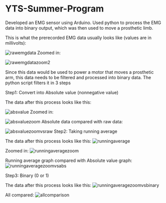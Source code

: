 # YTS-Summer-Program
Developed an EMG sensor using Arduino. Used python to process the EMG data into binary output, which was then used to move a prosthetic limb.

This is what the prerecorded EMG data usually looks like (values are in millivolts):

![rawemgdata](https://user-images.githubusercontent.com/51193121/119175752-dc0b2000-ba87-11eb-9007-725f7878e64d.png)
Zoomed in:

![rawemgdatazoom2](https://user-images.githubusercontent.com/51193121/119175821-f218e080-ba87-11eb-95bd-6fdb525286e4.png)

Since this data would be used to power a motor that moves a prosthetic arm, this data needs to be filtered and processed into binary data. The python script filters it in 3 steps

Step1: Convert into Absolute value (nonnegative value)

  The data after this process looks like this:

![absvalue](https://user-images.githubusercontent.com/51193121/119176342-9b5fd680-ba88-11eb-911d-98faa50591bf.png)
  Zoomed in:

![absvaluezoom](https://user-images.githubusercontent.com/51193121/119176486-ca764800-ba88-11eb-8f7c-40408ab66583.png)
  Absolute data compared with raw data:

![absvaluezoomvsraw](https://user-images.githubusercontent.com/51193121/119176500-cd713880-ba88-11eb-8463-7925bc62751c.png)
Step2: Taking running average

  The data after this process looks like this:
![runningaverage](https://user-images.githubusercontent.com/51193121/119176802-250fa400-ba89-11eb-963c-145aa31479be.png)

  Zoomed in:
![runningaveragezoom](https://user-images.githubusercontent.com/51193121/119176820-2b9e1b80-ba89-11eb-8a21-939e0ed390a7.png)

  Running average graph compared with Absolute value graph:
![runningaveragezoomvsabs](https://user-images.githubusercontent.com/51193121/119176926-46709000-ba89-11eb-928b-9449f3abc3c0.png)
 
Step3: Binary (0 or 1)

  The data after this process looks like this:
![runningaveragezoomvsbinary](https://user-images.githubusercontent.com/51193121/119176981-56886f80-ba89-11eb-9b49-0ee40fc7b4ca.png)

All compared:
![allcomparison](https://user-images.githubusercontent.com/51193121/119177008-5e481400-ba89-11eb-8569-b8dd8f9d3073.png)
